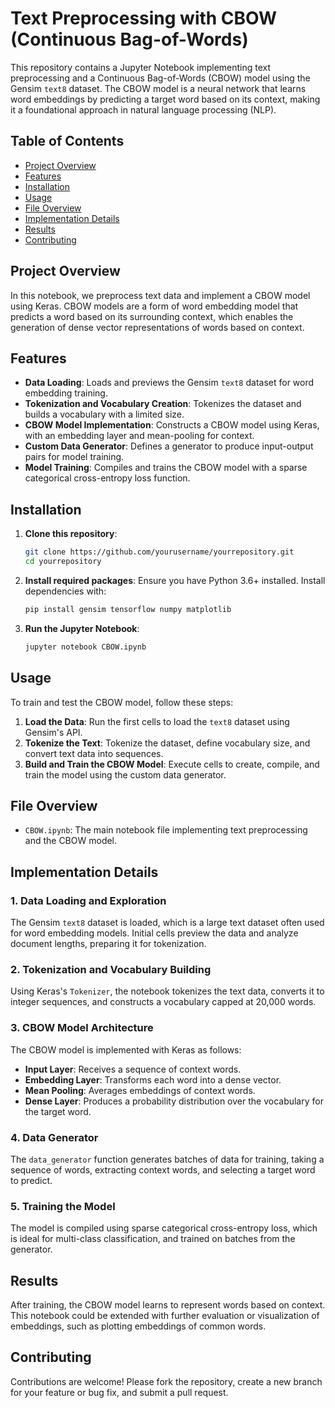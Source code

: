 # Text Preprocessing with CBOW (Continuous Bag-of-Words)

This repository contains a Jupyter Notebook implementing text preprocessing and a Continuous Bag-of-Words (CBOW) model using the Gensim `text8` dataset. The CBOW model is a neural network that learns word embeddings by predicting a target word based on its context, making it a foundational approach in natural language processing (NLP).

## Table of Contents
- [Project Overview](#project-overview)
- [Features](#features)
- [Installation](#installation)
- [Usage](#usage)
- [File Overview](#file-overview)
- [Implementation Details](#implementation-details)
- [Results](#results)
- [Contributing](#contributing)

## Project Overview

In this notebook, we preprocess text data and implement a CBOW model using Keras. CBOW models are a form of word embedding model that predicts a word based on its surrounding context, which enables the generation of dense vector representations of words based on context.

## Features

- **Data Loading**: Loads and previews the Gensim `text8` dataset for word embedding training.
- **Tokenization and Vocabulary Creation**: Tokenizes the dataset and builds a vocabulary with a limited size.
- **CBOW Model Implementation**: Constructs a CBOW model using Keras, with an embedding layer and mean-pooling for context.
- **Custom Data Generator**: Defines a generator to produce input-output pairs for model training.
- **Model Training**: Compiles and trains the CBOW model with a sparse categorical cross-entropy loss function.

## Installation

1. **Clone this repository**:
   ```bash
   git clone https://github.com/yourusername/yourrepository.git
   cd yourrepository
   ```

2. **Install required packages**:
   Ensure you have Python 3.6+ installed. Install dependencies with:
   ```bash
   pip install gensim tensorflow numpy matplotlib
   ```

3. **Run the Jupyter Notebook**:
   ```bash
   jupyter notebook CBOW.ipynb
   ```

## Usage

To train and test the CBOW model, follow these steps:

1. **Load the Data**: Run the first cells to load the `text8` dataset using Gensim's API.
2. **Tokenize the Text**: Tokenize the dataset, define vocabulary size, and convert text data into sequences.
3. **Build and Train the CBOW Model**: Execute cells to create, compile, and train the model using the custom data generator.

## File Overview

- `CBOW.ipynb`: The main notebook file implementing text preprocessing and the CBOW model.

## Implementation Details

### 1. Data Loading and Exploration
The Gensim `text8` dataset is loaded, which is a large text dataset often used for word embedding models. Initial cells preview the data and analyze document lengths, preparing it for tokenization.

### 2. Tokenization and Vocabulary Building
Using Keras's `Tokenizer`, the notebook tokenizes the text data, converts it to integer sequences, and constructs a vocabulary capped at 20,000 words.

### 3. CBOW Model Architecture
The CBOW model is implemented with Keras as follows:
   - **Input Layer**: Receives a sequence of context words.
   - **Embedding Layer**: Transforms each word into a dense vector.
   - **Mean Pooling**: Averages embeddings of context words.
   - **Dense Layer**: Produces a probability distribution over the vocabulary for the target word.

### 4. Data Generator
The `data_generator` function generates batches of data for training, taking a sequence of words, extracting context words, and selecting a target word to predict.

### 5. Training the Model
The model is compiled using sparse categorical cross-entropy loss, which is ideal for multi-class classification, and trained on batches from the generator.

## Results

After training, the CBOW model learns to represent words based on context. This notebook could be extended with further evaluation or visualization of embeddings, such as plotting embeddings of common words.

## Contributing

Contributions are welcome! Please fork the repository, create a new branch for your feature or bug fix, and submit a pull request.
